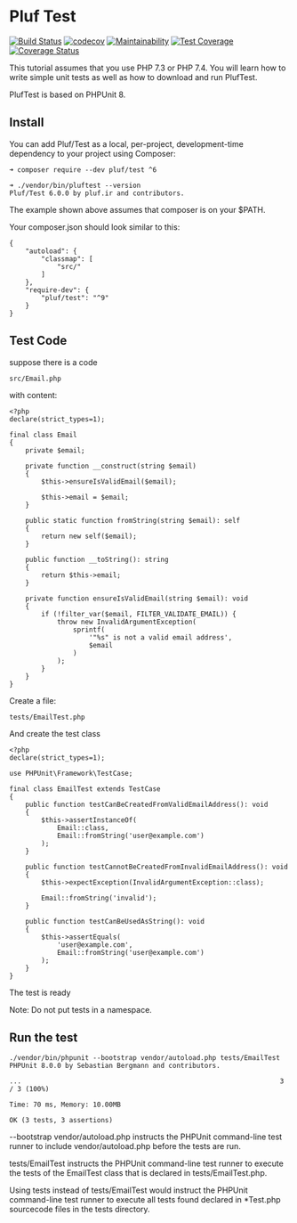 # Pluf Test

[![Build Status](https://travis-ci.com/pluf/test.svg?branch=master)](https://travis-ci.com/pluf/test)
[![codecov](https://codecov.io/gh/pluf/test/branch/master/graph/badge.svg)](https://codecov.io/gh/pluf/test)
[![Maintainability](https://api.codeclimate.com/v1/badges/513f356bdf26065cc009/maintainability)](https://codeclimate.com/github/pluf/test/maintainability)
[![Test Coverage](https://api.codeclimate.com/v1/badges/513f356bdf26065cc009/test_coverage)](https://codeclimate.com/github/pluf/test/test_coverage)
[![Coverage Status](https://coveralls.io/repos/github/pluf/test/badge.svg?branch=master)](https://coveralls.io/github/pluf/test?branch=master)

This tutorial assumes that you use PHP 7.3 or PHP 7.4. You will learn how to write simple unit tests as well as how to download and run PlufTest.

PlufTest is based on PHPUnit 8.

## Install

You can add Pluf/Test as a local, per-project, development-time dependency to your project using Composer:

	➜ composer require --dev pluf/test ^6
	
	➜ ./vendor/bin/pluftest --version
	Pluf/Test 6.0.0 by pluf.ir and contributors.


The example shown above assumes that composer is on your $PATH.

Your composer.json should look similar to this:

	{
	    "autoload": {
	        "classmap": [
	            "src/"
	        ]
	    },
	    "require-dev": {
	        "pluf/test": "^9"
	    }
	}

## Test Code

suppose there is a code 

	src/Email.php

with content:

	<?php
	declare(strict_types=1);
	
	final class Email
	{
	    private $email;
	
	    private function __construct(string $email)
	    {
	        $this->ensureIsValidEmail($email);
	
	        $this->email = $email;
	    }
	
	    public static function fromString(string $email): self
	    {
	        return new self($email);
	    }
	
	    public function __toString(): string
	    {
	        return $this->email;
	    }
	
	    private function ensureIsValidEmail(string $email): void
	    {
	        if (!filter_var($email, FILTER_VALIDATE_EMAIL)) {
	            throw new InvalidArgumentException(
	                sprintf(
	                    '"%s" is not a valid email address',
	                    $email
	                )
	            );
	        }
	    }
	}

Create a file:

	tests/EmailTest.php

And create the test class

	<?php
	declare(strict_types=1);
	
	use PHPUnit\Framework\TestCase;
	
	final class EmailTest extends TestCase
	{
	    public function testCanBeCreatedFromValidEmailAddress(): void
	    {
	        $this->assertInstanceOf(
	            Email::class,
	            Email::fromString('user@example.com')
	        );
	    }
	
	    public function testCannotBeCreatedFromInvalidEmailAddress(): void
	    {
	        $this->expectException(InvalidArgumentException::class);
	
	        Email::fromString('invalid');
	    }
	
	    public function testCanBeUsedAsString(): void
	    {
	        $this->assertEquals(
	            'user@example.com',
	            Email::fromString('user@example.com')
	        );
	    }
	}
	
The test is ready

Note: Do not put tests in a namespace.


## Run the test

	./vendor/bin/phpunit --bootstrap vendor/autoload.php tests/EmailTest
	PHPUnit 8.0.0 by Sebastian Bergmann and contributors.
	
	...                                                                 3 / 3 (100%)
	
	Time: 70 ms, Memory: 10.00MB
	
	OK (3 tests, 3 assertions)



--bootstrap vendor/autoload.php instructs the PHPUnit command-line test runner to include vendor/autoload.php before the tests are run.

tests/EmailTest instructs the PHPUnit command-line test runner to execute the tests of the EmailTest class that is declared in tests/EmailTest.php.

Using tests instead of tests/EmailTest would instruct the PHPUnit command-line test runner to execute all tests found declared in *Test.php sourcecode files in the tests directory.
